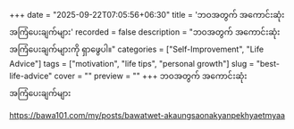 +++
date = "2025-09-22T07:05:56+06:30"
title = 'ဘဝအတွက် အကောင်းဆုံးအကြံပေးချက်များ'
recorded = false
description = "ဘဝအတွက် အကောင်းဆုံးအကြံပေးချက်များကို ရှာဖွေပါ။"
categories = ["Self-Improvement", "Life Advice"]
tags = ["motivation", "life tips", "personal growth"]
slug = "best-life-advice"
cover = ""
preview = ""
+++
ဘဝအတွက် အကောင်းဆုံးအကြံပေးချက်များ

https://bawa101.com/my/posts/bawatwet-akaungsaonakyanpekhyaetmyaa